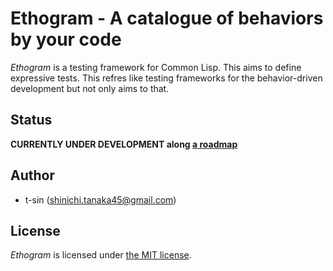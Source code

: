 # Ethogram - A catalogue of behaviors by your code

*Ethogram* is a testing framework for Common Lisp. This aims to define expressive tests. This refres like testing frameworks for the behavior-driven development but not only aims to that.

## Status

**CURRENTLY UNDER DEVELOPMENT along [a roadmap](roadmap.md)**

## Author

- t-sin (<shinichi.tanaka45@gmail.com>)

## License

*Ethogram* is licensed under [the MIT license](LICENSE).
